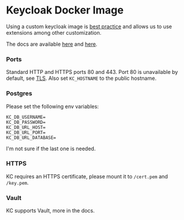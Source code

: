 # Keycloak Docker Image

Using a custom keycloak image is [best practice](https://www.keycloak.org/operator/customizing-keycloak) and allows us to use extensions among other customization.

The docs are available [here](https://www.keycloak.org/guides#server) and [here](https://www.keycloak.org/server/configuration-production).

### Ports

Standard HTTP and HTTPS ports 80 and 443. Port 80 is unavailable by default, see [TLS](#TLS).
Also set `KC_HOSTNAME` to the public hostname.

### Postgres

Please set the following env variables:
```
KC_DB_USERNAME=
KC_DB_PASSWORD=
KC_DB_URL_HOST=
KC_DB_URL_PORT=
KC_DB_URL_DATABASE=
```
I'm not sure if the last one is needed.

### HTTPS

KC requires an HTTPS certificate, please mount it to `/cert.pem` and `/key.pem`.

### Vault

KC supports Vault, more in the docs.
